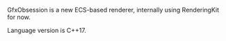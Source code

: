 GfxObsession is a new ECS-based renderer, internally using RenderingKit for now.

Language version is C++17.
